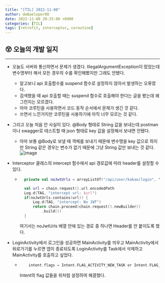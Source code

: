 ```yaml
---
title: "[TIL] 2022-11-08"
author: deBaeloper08
date: 2022-11-08 20:25:00 +0900
categories: [TIL]
tags: [retrofit, interceptor, coroutine]
---
```


## 😲 오늘의 개발 일지

---

- 오늘도 서버와 통신하면서 문제가 생겼다. IllegalArgumentException이 떴었는데 변수명부터 해서 모든 경우의 수를 확인해봤지만 그래도 안됐다.
  - 알고보니 api 호출함수를 suspend 함수로 설정하지 않아서 발생하는 오류였다.
  - 검색했을 때 api 호출할 때는 suspend 함수로 호출해야 한다는 글을 봤는데 왜 그런지는 모르겠다.
  - 아마 코루틴을 사용하면서 코드 동작 순서에서 문제가 생긴 것 같다.
  - 쓰면서 느낀거지만 코루틴을 사용하기에 아직 너무 모르는 것 같다.
- 그리고 오늘 처음 안 사실이 있다. @Body 형태로 String 값을 보내는데 postman이나 swagger로 테스트할 때 json 형태로 key 값을 설정해서 보내면 안됐다.
  - 아마 보통 @Body로 보낼 때 객체를 보내기 때문에 변수명을 key 값으로 하지만 String 같은 경우는 변수가 없기 때문에 그냥 String 값만 보내는 것 같다.
    ![image](https://user-images.githubusercontent.com/50603217/200558836-61960f52-60d8-4670-8492-af99d9977cd6.png)
- Interceptor 클래스의 intercept 함수에서 api 경로값에 따라 header를 설정할 수 있다.

  - ```kotlin
      private val noJwtUrls = arrayListOf("/api/user/kakao/login", "/api/user/naver/login")

      val url = chain.request().url.encodedPath
      Log.d(TAG, "intercept url: $url")
      if(noJwtUrls.contains(url)) {
          Log.d(TAG, "intercept: No JWT")
          return chain.proceed(chain.request().newBuilder()
              .build())
      }
    ```

    여기서는 noJwtUrls 배열 안에 있는 경로 중 하나면 Header를 안 붙이도록 했다.

- LoginActivity에서 로그인을 성공하면 MainActivity를 띄우고 MainActivity에서 뒤로가기를 누르면 앱이 종료되도록 LoginActivity를 Task에서 삭제하고 MainActivity를 호출하고 싶었다.
  - ```kotlin
        intent.flags = Intent.FLAG_ACTIVITY_NEW_TASK or Intent.FLAG_ACTIVITY_CLEAR_TASK or Intent.FLAG_ACTIVITY_CLEAR_TOP
    ```
    Intent의 flag 값들을 위처럼 설정하여 해결했다.
